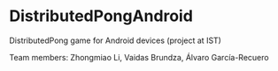# DistributedPongAndroid

DistributedPong game for Android devices (project at IST)

Team members: Zhongmiao Li, Vaidas Brundza, Álvaro García-Recuero
